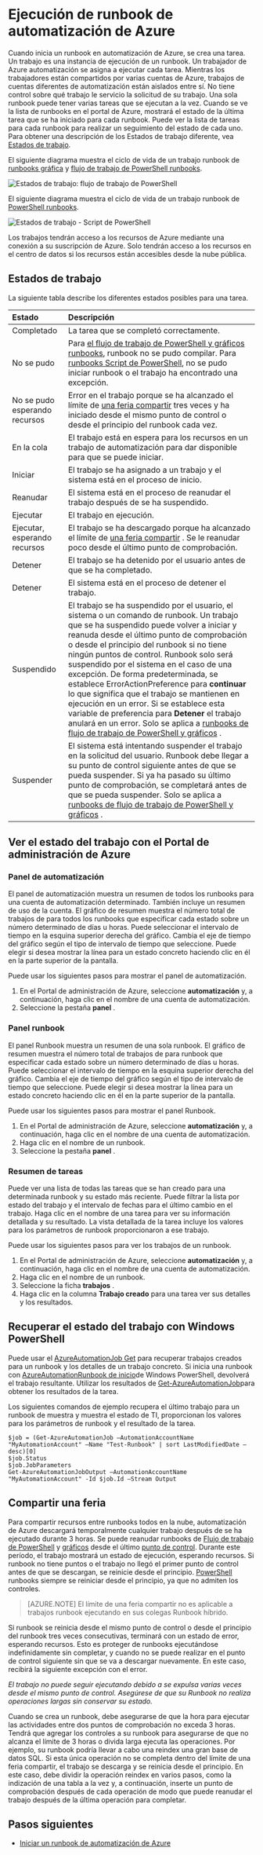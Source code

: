 <properties
   pageTitle="Ejecución de runbook de automatización de Azure"
   description="Describe los detalles de cómo se procesa un runbook de automatización de Azure."
   services="automation"
   documentationCenter=""
   authors="mgoedtel"
   manager="stevenka"
   editor="tysonn" />
<tags
   ms.service="automation"
   ms.devlang="na"
   ms.topic="article"
   ms.tgt_pltfrm="na"
   ms.workload="infrastructure-services"
   ms.date="03/21/2016"
   ms.author="bwren" />

# <a name="runbook-execution-in-azure-automation"></a>Ejecución de runbook de automatización de Azure


Cuando inicia un runbook en automatización de Azure, se crea una tarea. Un trabajo es una instancia de ejecución de un runbook. Un trabajador de Azure automatización se asigna a ejecutar cada tarea. Mientras los trabajadores están compartidos por varias cuentas de Azure, trabajos de cuentas diferentes de automatización están aislados entre sí. No tiene control sobre qué trabajo le servicio la solicitud de su trabajo.  Una sola runbook puede tener varias tareas que se ejecutan a la vez. Cuando se ve la lista de runbooks en el portal de Azure, mostrará el estado de la última tarea que se ha iniciado para cada runbook. Puede ver la lista de tareas para cada runbook para realizar un seguimiento del estado de cada uno. Para obtener una descripción de los Estados de trabajo diferente, vea [Estados de trabajo](#job-statuses).

El siguiente diagrama muestra el ciclo de vida de un trabajo runbook de [runbooks gráfica](automation-runbook-types.md#graphical-runbooks) y [flujo de trabajo de PowerShell runbooks](automation-runbook-types.md#powershell-workflow-runbooks).

![Estados de trabajo: flujo de trabajo de PowerShell](./media/automation-runbook-execution/job-statuses.png)

El siguiente diagrama muestra el ciclo de vida de un trabajo runbook de [PowerShell runbooks](automation-runbook-types.md#powershell-runbooks).

![Estados de trabajo - Script de PowerShell](./media/automation-runbook-execution/job-statuses-script.png)


Los trabajos tendrán acceso a los recursos de Azure mediante una conexión a su suscripción de Azure. Solo tendrán acceso a los recursos en el centro de datos si los recursos están accesibles desde la nube pública.

## <a name="job-statuses"></a>Estados de trabajo

La siguiente tabla describe los diferentes estados posibles para una tarea.

| Estado| Descripción|
|:---|:---|
|Completado|La tarea que se completó correctamente.|
|No se pudo| Para [el flujo de trabajo de PowerShell y gráficos runbooks](automation-runbook-types.md), runbook no se pudo compilar.  Para [runbooks Script de PowerShell](automation-runbook-types.md), no se pudo iniciar runbook o el trabajo ha encontrado una excepción. |
|No se pudo esperando recursos|Error en el trabajo porque se ha alcanzado el límite de [una feria compartir](#fairshare) tres veces y ha iniciado desde el mismo punto de control o desde el principio del runbook cada vez.|
|En la cola|El trabajo está en espera para los recursos en un trabajo de automatización para dar disponible para que se puede iniciar.|
|Iniciar|El trabajo se ha asignado a un trabajo y el sistema está en el proceso de inicio.|
|Reanudar|El sistema está en el proceso de reanudar el trabajo después de se ha suspendido.|
|Ejecutar|El trabajo en ejecución.|
|Ejecutar, esperando recursos|El trabajo se ha descargado porque ha alcanzado el límite de [una feria compartir](#fairshare) . Se le reanudar poco desde el último punto de comprobación.|
|Detener|El trabajo se ha detenido por el usuario antes de que se ha completado.|
|Detener|El sistema está en el proceso de detener el trabajo.|
|Suspendido|El trabajo se ha suspendido por el usuario, el sistema o un comando de runbook. Un trabajo que se ha suspendido puede volver a iniciar y reanuda desde el último punto de comprobación o desde el principio del runbook si no tiene ningún puntos de control. Runbook solo será suspendido por el sistema en el caso de una excepción. De forma predeterminada, se establece ErrorActionPreference para **continuar** lo que significa que el trabajo se mantienen en ejecución en un error. Si se establece esta variable de preferencia para **Detener** el trabajo anulará en un error.  Solo se aplica a [runbooks de flujo de trabajo de PowerShell y gráficos](automation-runbook-types.md) .|
|Suspender|El sistema está intentando suspender el trabajo en la solicitud del usuario. Runbook debe llegar a su punto de control siguiente antes de que se pueda suspender. Si ya ha pasado su último punto de comprobación, se completará antes de que se pueda suspender.  Solo se aplica a [runbooks de flujo de trabajo de PowerShell y gráficos](automation-runbook-types.md) .|

## <a name="viewing-job-status-using-the-azure-management-portal"></a>Ver el estado del trabajo con el Portal de administración de Azure

### <a name="automation-dashboard"></a>Panel de automatización

El panel de automatización muestra un resumen de todos los runbooks para una cuenta de automatización determinado. También incluye un resumen de uso de la cuenta. El gráfico de resumen muestra el número total de trabajos de para todos los runbooks que especificar cada estado sobre un número determinado de días u horas. Puede seleccionar el intervalo de tiempo en la esquina superior derecha del gráfico. Cambia el eje de tiempo del gráfico según el tipo de intervalo de tiempo que seleccione. Puede elegir si desea mostrar la línea para un estado concreto haciendo clic en él en la parte superior de la pantalla.

Puede usar los siguientes pasos para mostrar el panel de automatización.

1. En el Portal de administración de Azure, seleccione **automatización** y, a continuación, haga clic en el nombre de una cuenta de automatización.
1. Seleccione la pestaña **panel** .

### <a name="runbook-dashboard"></a>Panel runbook

El panel Runbook muestra un resumen de una sola runbook. El gráfico de resumen muestra el número total de trabajos de para runbook que especificar cada estado sobre un número determinado de días u horas. Puede seleccionar el intervalo de tiempo en la esquina superior derecha del gráfico. Cambia el eje de tiempo del gráfico según el tipo de intervalo de tiempo que seleccione. Puede elegir si desea mostrar la línea para un estado concreto haciendo clic en él en la parte superior de la pantalla.

Puede usar los siguientes pasos para mostrar el panel Runbook.

1. En el Portal de administración de Azure, seleccione **automatización** y, a continuación, haga clic en el nombre de una cuenta de automatización.
1. Haga clic en el nombre de un runbook.
1. Seleccione la pestaña **panel** .

### <a name="job-summary"></a>Resumen de tareas

Puede ver una lista de todas las tareas que se han creado para una determinada runbook y su estado más reciente. Puede filtrar la lista por estado del trabajo y el intervalo de fechas para el último cambio en el trabajo. Haga clic en el nombre de una tarea para ver su información detallada y su resultado. La vista detallada de la tarea incluye los valores para los parámetros de runbook proporcionaron a ese trabajo.

Puede usar los siguientes pasos para ver los trabajos de un runbook.

1. En el Portal de administración de Azure, seleccione **automatización** y, a continuación, haga clic en el nombre de una cuenta de automatización.
1. Haga clic en el nombre de un runbook.
1. Seleccione la ficha **trabajos** .
1. Haga clic en la columna **Trabajo creado** para una tarea ver sus detalles y los resultados.

## <a name="retrieving-job-status-using-windows-powershell"></a>Recuperar el estado del trabajo con Windows PowerShell

Puede usar el [AzureAutomationJob Get](http://msdn.microsoft.com/library/azure/dn690263.aspx) para recuperar trabajos creados para un runbook y los detalles de un trabajo concreto. Si inicia una runbook con [AzureAutomationRunbook de inicio](http://msdn.microsoft.com/library/azure/dn690259.aspx)de Windows PowerShell, devolverá el trabajo resultante. Utilizar los resultados de [Get-AzureAutomationJob](http://msdn.microsoft.com/library/azure/dn690263.aspx)para obtener los resultados de la tarea.

Los siguientes comandos de ejemplo recupera el último trabajo para un runbook de muestra y muestra el estado de TI, proporcionan los valores para los parámetros de runbook y el resultado de la tarea.

    $job = (Get-AzureAutomationJob –AutomationAccountName "MyAutomationAccount" –Name "Test-Runbook" | sort LastModifiedDate –desc)[0]
    $job.Status
    $job.JobParameters
    Get-AzureAutomationJobOutput –AutomationAccountName "MyAutomationAccount" -Id $job.Id –Stream Output

## <a name="fair-share"></a>Compartir una feria

Para compartir recursos entre runbooks todos en la nube, automatización de Azure descargará temporalmente cualquier trabajo después de se ha ejecutado durante 3 horas.    Se puede reanudar runbooks de [Flujo de trabajo de PowerShell](automation-runbook-types.md#powershell-workflow-runbooks) y [gráficos](automation-runbook-types.md#graphical-runbooks) desde el último [punto de control](http://technet.microsoft.com/library/dn469257.aspx#bk_Checkpoints). Durante este período, el trabajo mostrará un estado de ejecución, esperando recursos. Si runbook no tiene puntos o el trabajo no llegó el primer punto de control antes de que se descargan, se reinicie desde el principio.  [PowerShell](automation-runbook-types.md#powershell-runbooks) runbooks siempre se reiniciar desde el principio, ya que no admiten los controles.

>[AZURE.NOTE] El límite de una feria compartir no es aplicable a trabajos runbook ejecutando en sus colegas Runbook híbrido.

Si runbook se reinicia desde el mismo punto de control o desde el principio del runbook tres veces consecutivas, terminará con un estado de error, esperando recursos. Esto es proteger de runbooks ejecutándose indefinidamente sin completar, y cuando no se puede realizar en el punto de control siguiente sin que se va a descargar nuevamente. En este caso, recibirá la siguiente excepción con el error.

*El trabajo no puede seguir ejecutando debido a se expulsa varias veces desde el mismo punto de control. Asegúrese de que su Runbook no realiza operaciones largas sin conservar su estado.*

Cuando se crea un runbook, debe asegurarse de que la hora para ejecutar las actividades entre dos puntos de comprobación no exceda 3 horas. Tendrá que agregar los controles a su runbook para asegurarse de que no alcanza el límite de 3 horas o divida larga ejecuta las operaciones. Por ejemplo, su runbook podría llevar a cabo una reindex una gran base de datos SQL. Si esta única operación no se completa dentro del límite de una feria compartir, el trabajo se descarga y se reinicia desde el principio. En este caso, debe dividir la operación reindex en varios pasos, como la indización de una tabla a la vez y, a continuación, inserte un punto de comprobación después de cada operación de modo que puede reanudar el trabajo después de la última operación para completar.



## <a name="next-steps"></a>Pasos siguientes

- [Iniciar un runbook de automatización de Azure](automation-starting-a-runbook.md)
